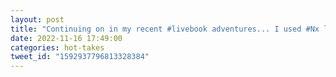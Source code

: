 ```yaml
---
layout: post
title: "Continuing on in my recent #livebook adventures... I used #Nx linear algebra functions to solve a system of equations to find the equilibrium point in an economics supply and demand problem in the same class."
date: 2022-11-16 17:49:00
categories: hot-takes
tweet_id: "1592937796813328384"
---
```



<!-- Original tweet: https://twitter.com/i/status/1592937796813328384 -->